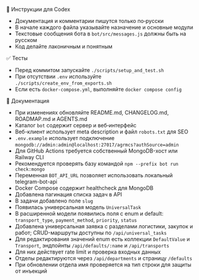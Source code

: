 🧠 Инструкции для Codex

- Документация и комментарии пишутся только по‑русски
- В начале каждого файла указывайте назначение и основные модули
- Текстовые сообщения бота в `bot/src/messages.js` должны быть на русском
- Код делайте лаконичным и понятным

✅ Тесты
- Перед коммитом запускайте `./scripts/setup_and_test.sh`
- При отсутствии `.env` используйте `./scripts/create_env_from_exports.sh`
- Если есть `docker-compose.yml`, выполняйте `docker compose config`

📄 Документация
- При изменениях обновляйте README.md, CHANGELOG.md, ROADMAP.md и AGENTS.md
- Каталог `bot` содержит сервер и веб‑интерфейс
- Веб-клиент использует meta description и файл `robots.txt` для SEO
- `.env.example` использует подключение `mongodb://admin:admin@localhost:27017/agrmcs?authSource=admin`
- Для GitHub Actions требуется собственный MongoDB-хост или Railway CLI
- Рекомендуется проверять базу командой `npm --prefix bot run check:mongo`
- Переменная `BOT_API_URL` позволяет использовать локальный telegram-bot-api
- Docker Compose содержит healthcheck для MongoDB
- Добавлена пагинация списка задач в API
- В задачи добавлено поле `slug`
- Появилась универсальная модель `UniversalTask`
- В расширенной модели появились поля с enum и default: `transport_type`,
  `payment_method`, `priority`, `status`
- Добавлена универсальная заявка с разделами логистики, закупок и работ;
  CRUD-маршруты доступны по `/api/universal_tasks`
- Для редактирования значений enum есть коллекции `DefaultValue` и `Transport`,
  эндпойнты `/api/defaults/:name` и `/api/transports`
- Для них действует rate limit и проверка входных данных
- Отделы редактируются через `/api/departments` и страницу `/defaults`
- При обновлении отдела имя проверяется на тип строки для защиты от инъекций

